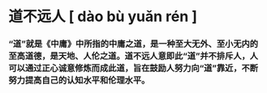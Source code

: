 # 道不远人   [ dào bù yuǎn rén ]

### “道”就是《中庸》中所指的中庸之道，是一种至大无外、至小无内的至高道德，是天地、人伦之道。道不远人意即此“道”并不排斥人，人可以通过正心诚意修炼而成此道，旨在鼓励人努力向“道”靠近，不断努力提高自己的认知水平和伦理水平。